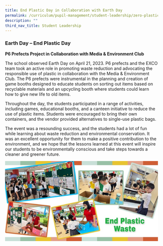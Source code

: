 ```yaml
---
title: End Plastic Day in Collaboration with Earth Day
permalink: /curriculum/pupil-management/student-leadership/zero-plastic-day-with-earth-day/
description: ""
third_nav_title: Student Leadership
---
```

### Earth Day – End Plastic Day

**P6 Prefects Project in Collaboration with Media & Environment Club**

The school observed Earth Day on April 21, 2023. P6 prefects and the EXCO team took an active role in promoting waste reduction and advocating the responsible use of plastic in collaboration with the Media & Environment Club. The P6 prefects were instrumental in the planning and creation of game booths designed to educate students on sorting out items based on recyclable materials and an upcycling booth where students could learn how to give new life to old items.

Throughout the day, the students participated in a range of activities, including games, educational booths, and a canteen initiative to reduce the use of plastic items. Students were encouraged to bring their own containers, and the vendor provided alternatives to single-use plastic bags.

The event was a resounding success, and the students had a lot of fun while learning about waste reduction and environmental conservation. It was an excellent opportunity for them to make a positive contribution to the environment, and we hope that the lessons learned at this event will inspire our students to be environmentally conscious and take steps towards a cleaner and greener future.
  
![](/images/endplasticwaste.jpg)